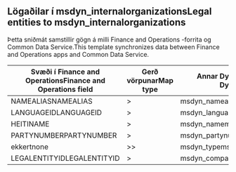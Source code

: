 ## <a name="legal-entities-to-msdyn_internalorganizations"></a><span data-ttu-id="e96d1-101">Lögaðilar í msdyn_internalorganizations</span><span class="sxs-lookup"><span data-stu-id="e96d1-101">Legal entities to msdyn_internalorganizations</span></span>

<span data-ttu-id="e96d1-102">Þetta sniðmát samstillir gögn á milli Finance and Operations -forrita og Common Data Service.</span><span class="sxs-lookup"><span data-stu-id="e96d1-102">This template synchronizes data between Finance and Operations apps and Common Data Service.</span></span>

<span data-ttu-id="e96d1-103">Svæði í Finance and Operations</span><span class="sxs-lookup"><span data-stu-id="e96d1-103">Finance and Operations field</span></span> | <span data-ttu-id="e96d1-104">Gerð vörpunar</span><span class="sxs-lookup"><span data-stu-id="e96d1-104">Map type</span></span> | <span data-ttu-id="e96d1-105">Annar Dynamics 365 reitur</span><span class="sxs-lookup"><span data-stu-id="e96d1-105">Other Dynamics 365 field</span></span> | <span data-ttu-id="e96d1-106">Sjálfgildi</span><span class="sxs-lookup"><span data-stu-id="e96d1-106">Default value</span></span>
---|---|---|---
<span data-ttu-id="e96d1-107">NAMEALIAS</span><span class="sxs-lookup"><span data-stu-id="e96d1-107">NAMEALIAS</span></span> | > | <span data-ttu-id="e96d1-108">msdyn_namealias</span><span class="sxs-lookup"><span data-stu-id="e96d1-108">msdyn_namealias</span></span> | 
<span data-ttu-id="e96d1-109">LANGUAGEID</span><span class="sxs-lookup"><span data-stu-id="e96d1-109">LANGUAGEID</span></span> | > | <span data-ttu-id="e96d1-110">msdyn_languageid</span><span class="sxs-lookup"><span data-stu-id="e96d1-110">msdyn_languageid</span></span> | 
<span data-ttu-id="e96d1-111">HEITI</span><span class="sxs-lookup"><span data-stu-id="e96d1-111">NAME</span></span> | > | <span data-ttu-id="e96d1-112">msdyn_name</span><span class="sxs-lookup"><span data-stu-id="e96d1-112">msdyn_name</span></span> | 
<span data-ttu-id="e96d1-113">PARTYNUMBER</span><span class="sxs-lookup"><span data-stu-id="e96d1-113">PARTYNUMBER</span></span> | > | <span data-ttu-id="e96d1-114">msdyn_partynumber</span><span class="sxs-lookup"><span data-stu-id="e96d1-114">msdyn_partynumber</span></span> | 
<span data-ttu-id="e96d1-115">ekkert</span><span class="sxs-lookup"><span data-stu-id="e96d1-115">none</span></span> | >> | <span data-ttu-id="e96d1-116">msdyn_type</span><span class="sxs-lookup"><span data-stu-id="e96d1-116">msdyn_type</span></span> | <span data-ttu-id="e96d1-117">806380000</span><span class="sxs-lookup"><span data-stu-id="e96d1-117">806380000</span></span>
<span data-ttu-id="e96d1-118">LEGALENTITYID</span><span class="sxs-lookup"><span data-stu-id="e96d1-118">LEGALENTITYID</span></span> | > | <span data-ttu-id="e96d1-119">msdyn_companycode</span><span class="sxs-lookup"><span data-stu-id="e96d1-119">msdyn_companycode</span></span> | 
